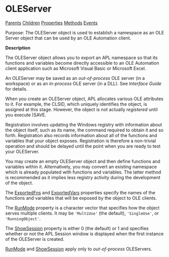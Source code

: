 




<h1 class="heading"><span class="name">OLEServer</span></h1>

[Parents](../ParentLists/OLEServer.htm) [Children](../ChildLists/OLEServer.htm) [Properties](../PropLists/OLEServer.htm) [Methods](../MethodLists/OLEServer.htm) [Events](../EventLists/OLEServer.htm)


Purpose: The OLEServer object is used to establish a namespace as an OLE Server         object that can be used by an OLE Automation client.


**Description**


The OLEServer object allows you to export an APL namespace so that its
functions and variables become directly accessible to an OLE Automation client
application such as Microsoft Visual Basic or Microsoft Excel.



An OLEServer may be saved as an *out-of-process* OLE server (in a
workspace) or as an *in-process* OLE server (in a DLL). See *Interface
Guide* for details.


When you create an OLEServer object, APL allocates various OLE attributes to
it. For example, the CLSID, which uniquely identifies the object, is assigned at
this stage. However, the object is not actually *registered* until you
execute )SAVE.


Registration involves updating the Windows registry with information about
the object itself, such as its name, the command required to obtain it and so
forth. Registration also records information about all of the functions and
variables that your object exposes. Registration is therefore a non-trivial
operation and should be delayed until the point when you are ready to test your
OLEServer.


You may create an empty OLEServer object and then define functions and
variables within it. Alternatively, you may convert an existing namespace which
is already populated with functions and variables. The latter method is
recommended as it implies less registry activity during the development of the
object.


The [ExportedFns](../a-z/exportedfns.md) and [ExportedVars](../a-z/exportedvars.md) properties specify the names of the functions and variables that will be exposed
by the object to OLE clients.


The [RunMode](../a-z/runmode.md) property is a character
vector that specifies how the object serves multiple clients. It may be `'MultiUse'` (the default), `'SingleUse'`, or `'RunningObject'`.


The [ShowSession](../a-z/showsession.md) property is either 0
(the default) or 1 and specifies whether or not the APL Session window is
displayed when the first instance of the OLEServer is created.


[RunMode](../a-z/runmode.md) and [ShowSession](../a-z/showsession.md) apply only to *out-of-process* OLEServers.


